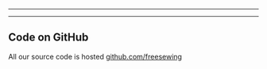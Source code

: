 ***

***

## Code on GitHub

All our source code is hosted [github.com/freesewing](https://github.com/freesewing/)
